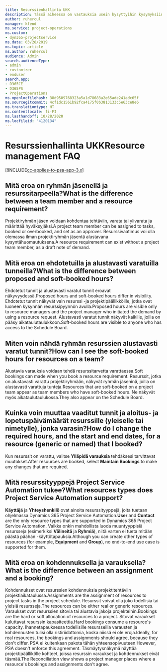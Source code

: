 ```yaml
---
title: Resurssienhallinta UKK
description: Tässä aiheessa on vastauksia usein kysyttyihin kysymyksiin resurssienhallinnasta.
author: ruhercul
manager: kfend
ms.service: project-operations
ms.custom:
- dyn365-projectservice
ms.date: 03/28/2019
ms.topic: article
ms.author: ruhercul
audience: Admin
search.audienceType:
- admin
- customizer
- enduser
search.app:
- D365CE
- D365PS
- ProjectOperations
ms.openlocfilehash: 38d9509768323a5a1d78683a2e65ade241adc65f
ms.sourcegitcommit: 4cf1dc1561b92fca4175f0b3813133c5e63ce8e6
ms.translationtype: HT
ms.contentlocale: fi-FI
ms.lasthandoff: 10/28/2020
ms.locfileid: "4120134"
---
```

# <a name="resource-management-faq"></a><span data-ttu-id="cef1f-103">Resurssienhallinta UKK</span><span class="sxs-lookup"><span data-stu-id="cef1f-103">Resource management FAQ</span></span>

[!INCLUDE[cc-applies-to-psa-app-3.x](../includes/cc-applies-to-psa-app-3x.md)]

## <a name="what-is-the-difference-between-a-team-member-and-a-resource-requirement"></a><span data-ttu-id="cef1f-104">Mitä eroa on ryhmän jäsenellä ja resurssitarpeella?</span><span class="sxs-lookup"><span data-stu-id="cef1f-104">What is the difference between a team member and a resource requirement?</span></span>

<span data-ttu-id="cef1f-105">Projektiryhmän jäsen voidaan kohdentaa tehtäviin, varata tai ylivarata ja määrittää hyväksyjäksi.</span><span class="sxs-lookup"><span data-stu-id="cef1f-105">A project team member can be assigned to tasks, booked or overbooked, and set as an approver.</span></span> <span data-ttu-id="cef1f-106">Resurssivaatimus voi olla olemassa ilman projektiryhmän jäsentä alustavana kysyntähuomautuksena.</span><span class="sxs-lookup"><span data-stu-id="cef1f-106">A resource requirement can exist without a project team member, as a draft note of demand.</span></span> 

## <a name="what-is-the-difference-between-proposed-and-soft-booked-hours"></a><span data-ttu-id="cef1f-107">Mitä eroa on ehdotetuilla ja alustavasti varatuilla tunneilla?</span><span class="sxs-lookup"><span data-stu-id="cef1f-107">What is the difference between proposed and soft-booked hours?</span></span>

<span data-ttu-id="cef1f-108">Ehdotetut tunnit ja alustavasti varatut tunnit eroavat näkyvyydessä.</span><span class="sxs-lookup"><span data-stu-id="cef1f-108">Proposed hours and soft-booked hours differ in visibility.</span></span> <span data-ttu-id="cef1f-109">Ehdotetut tunnit näkyvät vain resurssi -ja projektipäällikköille, jotka ovat luoneen kysynnän resurssipyynnön avulla.</span><span class="sxs-lookup"><span data-stu-id="cef1f-109">Proposed hours are visible only to resource managers and the project manager who initiated the demand by using a resource request.</span></span> <span data-ttu-id="cef1f-110">Alustavasti varatut tunnit näkyvät kaikille, joilla on pääsy aikataulutaulukkoon.</span><span class="sxs-lookup"><span data-stu-id="cef1f-110">Soft-booked hours are visible to anyone who has access to the Schedule Board.</span></span>

## <a name="how-can-i-see-the-soft-booked-hours-for-resources-on-a-team"></a><span data-ttu-id="cef1f-111">Miten voin nähdä ryhmän resurssien alustavasti varatut tunnit?</span><span class="sxs-lookup"><span data-stu-id="cef1f-111">How can I see the soft-booked hours for resources on a team?</span></span>

<span data-ttu-id="cef1f-112">Alustavia varauksia voidaan tehdä resurssitarvetta varattaessa.</span><span class="sxs-lookup"><span data-stu-id="cef1f-112">Soft bookings can made when you book a resource requirement.</span></span> <span data-ttu-id="cef1f-113">Resurssit, jotka on alustavasti varattu projektiryhmään, näkyvät ryhmän jäseninä, joilla on alustavasti varattuja tunteja.</span><span class="sxs-lookup"><span data-stu-id="cef1f-113">Resources that are soft-booked on a project team appear as team members who have soft-booked hours.</span></span> <span data-ttu-id="cef1f-114">Ne näkyvät myös aikataulutaulukossa.</span><span class="sxs-lookup"><span data-stu-id="cef1f-114">They also appear on the Schedule Board.</span></span>

## <a name="how-do-i-change-the-required-hours-and-the-start-and-end-dates-for-a-resource-generic-or-named-that-i-booked"></a><span data-ttu-id="cef1f-115">Kuinka voin muuttaa vaaditut tunnit ja aloitus- ja lopetuspäivämäärät resurssille (yleiselle tai nimetylle), jonka varasin?</span><span class="sxs-lookup"><span data-stu-id="cef1f-115">How do I change the required hours, and the start and end dates, for a resource (generic or named) that I booked?</span></span>

<span data-ttu-id="cef1f-116">Kun resurssit on varattu, valitse **Ylläpidä varauksia** tehdäksesi tarvittavat muutokset.</span><span class="sxs-lookup"><span data-stu-id="cef1f-116">After resources are booked, select **Maintain Bookings** to make any changes that are required.</span></span>

## <a name="what-resources-types-does-project-service-automation-support"></a><span data-ttu-id="cef1f-117">Mitä resurssityyppejä Project Service Automation tukee?</span><span class="sxs-lookup"><span data-stu-id="cef1f-117">What resources types does Project Service Automation support?</span></span>

<span data-ttu-id="cef1f-118">**Käyttäjä** ja **Yhteyshenkilö** ovat ainoita resurssityyppejä, joita tuetaan ohjelmassa Dynamics 365 Project Service Automation.</span><span class="sxs-lookup"><span data-stu-id="cef1f-118">**User** and **Contact** are the only resource types that are supported in Dynamics 365 Project Service Automation.</span></span> <span data-ttu-id="cef1f-119">Vaikka onkin mahdollista luoda muuntyyppisiä resursseja (esimerkiksi **Välineitä** ja **Ryhmiä**), niitä varten ei tueta mitään päästä päähän -käyttötapauksia.</span><span class="sxs-lookup"><span data-stu-id="cef1f-119">Although you can create other types of resources (for example, **Equipment** and **Group**), no end-to-end use case is supported for them.</span></span>

## <a name="what-is-the-difference-between-an-assignment-and-a-booking"></a><span data-ttu-id="cef1f-120">Mitä eroa on kohdennuksella ja varauksella?</span><span class="sxs-lookup"><span data-stu-id="cef1f-120">What is the difference between an assignment and a booking?</span></span>

<span data-ttu-id="cef1f-121">Kohdennukset ovat resurssien kohdennuksia projektitehtäviin projektiaikataulussa.</span><span class="sxs-lookup"><span data-stu-id="cef1f-121">Assignments are the assignment of resources to project tasks in the project schedule.</span></span> <span data-ttu-id="cef1f-122">Resurssit voivat olla joko todellisia tai yleisiä resursseja.</span><span class="sxs-lookup"><span data-stu-id="cef1f-122">The resources can be either real or generic resources.</span></span> <span data-ttu-id="cef1f-123">Varaukset ovat resurssien sitovia tai alustavia jakoja projekteihin.</span><span class="sxs-lookup"><span data-stu-id="cef1f-123">Bookings are the hard or soft allocation of resources to a project.</span></span> <span data-ttu-id="cef1f-124">Sitovat varaukset kuluttavat resurssin kapasiteettia.</span><span class="sxs-lookup"><span data-stu-id="cef1f-124">Hard bookings consume a resource's capacity.</span></span> <span data-ttu-id="cef1f-125">Ihannetapauksessa todellisille resursseilla varausten ja kohdennusten tulisi olla ristiriidattomia, koska niissä ei ole eroja.</span><span class="sxs-lookup"><span data-stu-id="cef1f-125">Ideally, for real resources, the bookings and assignments should agree, because they don't differ.</span></span> <span data-ttu-id="cef1f-126">PSA ei kuitenkaan pakota tähän yhteensopivuuteen.</span><span class="sxs-lookup"><span data-stu-id="cef1f-126">However, PSA doesn't enforce this agreement.</span></span> <span data-ttu-id="cef1f-127">Täsmäytysnäkymä näyttää projektipäällikölle kohteet, joissa resurssin varaukset ja kohdennukset eivät täsmää.</span><span class="sxs-lookup"><span data-stu-id="cef1f-127">The Reconciliation view shows a project manager places where a resource's bookings and assignments don't agree.</span></span>
